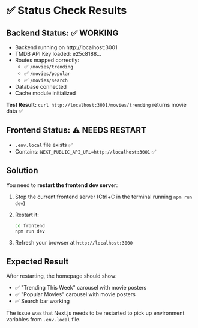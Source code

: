 # ✅ Status Check Results

## Backend Status: ✅ WORKING

- Backend running on http://localhost:3001
- TMDB API Key loaded: e25c8188...
- Routes mapped correctly:
  - ✅ `/movies/trending`
  - ✅ `/movies/popular`
  - ✅ `/movies/search`
- Database connected
- Cache module initialized

**Test Result:** `curl http://localhost:3001/movies/trending` returns movie data ✅

## Frontend Status: ⚠️ NEEDS RESTART

- `.env.local` file exists ✅
- Contains: `NEXT_PUBLIC_API_URL=http://localhost:3001` ✅

## Solution

You need to **restart the frontend dev server**:

1. Stop the current frontend server (Ctrl+C in the terminal running `npm run dev`)
2. Restart it:
   ```bash
   cd frontend
   npm run dev
   ```

3. Refresh your browser at `http://localhost:3000`

## Expected Result

After restarting, the homepage should show:
- ✅ "Trending This Week" carousel with movie posters
- ✅ "Popular Movies" carousel with movie posters
- ✅ Search bar working

The issue was that Next.js needs to be restarted to pick up environment variables from `.env.local` file.

